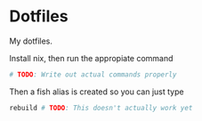 # Dotfiles

My dotfiles.

Install nix, then run the appropiate command

```bash
# TODO: Write out actual commands properly
```

Then a fish alias is created so you can just type

```bash
rebuild # TODO: This doesn't actually work yet
```
